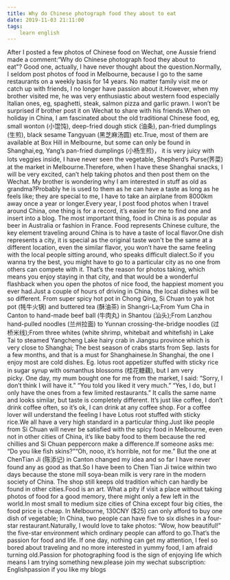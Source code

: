 ```yaml
---
title: Why do Chinese photograph food they about to eat
date: 2019-11-03 21:11:00
tags:
    learn english
---
```

After I posted a few photos of Chinese food on Wechat, one Aussie friend made a comment:“Why do Chinese photograph food they about to eat"? Good one, actually, I have never thought about the question.Normally, I seldom post photos of food in Melbourne, because I go to the same restaurants on a weekly basis for 14 years. No matter family visit me or catch up with friends, I no longer have passion about it.However, when my brother visited me, he was very enthusiastic about western food especially Italian ones, eg, spaghetti, steak, salmon pizza and garlic prawn. I won’t be surprised if brother post it on Wechat to share with his friends.When on holiday in China, I am fascinated about the old traditional Chinese food, eg, small wonton (小馄饨), deep-fried dough stick (油条), pan-fried dumplings (生煎), black sesame Tangyuan (黑芝麻汤圆) etc.True, most of them are available at Box Hill in Melbourne, but some can only be found in Shanghai,eg, Yang’s pan-fried dumplings (小杨生煎)， it is very juicy with lots veggies inside, I have never seen the vegetable, Shepherd’s Purse(荠菜) at the market in Melbourne.Therefore, when I have these Shanghai snacks, I will be very excited, can’t help taking photos and then post them on the Wechat. My brother is wondering why I am interested in stuff as old as grandma?Probably he is used to them as he can have a taste as long as he feels like; they are special to me, I have to take an airplane from 8000km away once a year or longer.Every year, I post food photos when I travel around China, one thing is for a record, it’s easier for me to find one and insert into a blog. The most important thing, food in China is as popular as beer in Australia or fashion in France. Food represents Chinese culture, the key element traveling around China is to have a taste of local flavor.One dish represents a city, it is special as the original taste won't be the same at a different location, even the similar flavor, you won’t have the same feeling with the local people sitting around, who speaks difficult dialect.So if you wanna try the best, you might have to go to a particular city as no one from others can compete with it. That’s the reason for photos taking, which means you enjoy staying in that city, and that would be a wonderful flashback when you open the photos of nice food, the happiest moment you ever had.Just a couple of hours of driving in China, the local dishes will be so different. From super spicy hot pot in Chong Qing, Si Chuan to yak hot pot (牦牛火锅) and buttered tea (酥油茶) in Shangri-La;From Yum Cha in Canton to hand-made beef ball (牛肉丸) in Shantou (汕头);From Lanzhou hand-pulled noodles (兰州拉面) to Yunnan crossing-the-bridge noodles (过桥米线);From three whites (white shrimp, whitebait and whitefish) in Lake Tai to steamed Yangcheng Lake hairy crab in Jiangsu province which is very close to Shanghai; The best season of crabs starts from Sep. lasts for a few months, and that is a must for Shanghainese.In Shanghai, the one I enjoy most are cold dishes. Eg. lotus root appetizer stuffed with sticky rice in sugar syrup with osmanthus blossoms (桂花糖藕), but I am very picky. One day, my mum bought one for me from the market, I said: “Sorry, I don’t think I will have it.” “You told you liked it very much.” “Yes, I do, but I only have the ones from a few limited restaurants.” It calls the same name and looks similar, but taste is completely different. It’s just like coffee, I don’t drink coffee often, so it’s ok, I can drink at any coffee shop. For a coffee lover will understand the feeling I have Lotus root stuffed with sticky rice.We all have a very high standard in a particular thing.Just like people from Si Chuan will never be satisfied with the spicy food in Melbourne, even not in other cities of China, it’s like baby food to them because the red chillies and Si Chuan peppercorn make a difference.If someone asks me: “Do you like fish skins?”“Oh, nooo, it’s horrible, not for me.” But the one at ChenTian Ji (陈添记) in Canton changed my idea and so far I have never found any as good as that.So I have been to Chen Tian Ji twice within two days because the stone mill soya-bean milk is very rare in the modern society of China. The shop still keeps old tradition which can hardly be found in other cities.Food is an art. What a pity if visit a place without taking photos of food for a good memory, there might only a few left in the world.In most small to medium size cities of China except four big cities, the food price is cheap. In Melbourne, 130CNY ($25) can only afford to buy one dish of vegetable; In China, two people can have five to six dishes in a four-star restaurant.Naturally, I would love to take photos: “Wow, how beautiful!” the five-star environment which ordinary people can afford to go.That’s the passion for food and life. If one day, nothing can get my attention, I feel so bored about traveling and no more interested in yummy food, I am afraid turning old.Passion for photographing food is the sign of enjoying life which means I am trying something new.please join my wechat subscription: Englishpassion if you like my blogs